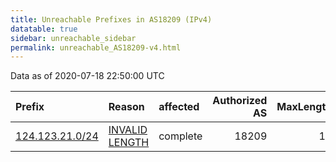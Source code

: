 ```yaml
---
title: Unreachable Prefixes in AS18209 (IPv4)
datatable: true
sidebar: unreachable_sidebar
permalink: unreachable_AS18209-v4.html
---
```


Data as of 2020-07-18 22:50:00 UTC


<div class="datatable-begin"></div>

| Prefix                                                   | Reason                                                                                                    | affected   |   Authorized AS |   MaxLength | Anchor                                       |   unreachable /24s |
|:---------------------------------------------------------|:----------------------------------------------------------------------------------------------------------|:-----------|----------------:|------------:|:---------------------------------------------|-------------------:|
| [124.123.21.0/24](https://stat.ripe.net/124.123.21.0/24) | [INVALID LENGTH](https://rpki-validator.ripe.net/announcement-preview?asn=AS18209&prefix=124.123.21.0/24) | complete   |           18209 |          16 | [APNIC](unreachable_APNIC_RPKI_Root-v4.html) |                  1 |

<div class="datatable-end"></div>